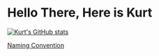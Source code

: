 # Hello There, Here is Kurt

[![Kurt's GitHub stats](https://github-readme-stats.vercel.app/api/top-langs/?username=karlosbubi&layout=donut&show_icons=true&theme=nord)](https://github.com/karlosbubi)

[Naming Convention](https://science.nasa.gov/solar-system/)
